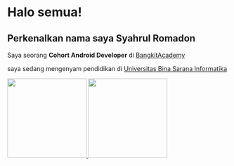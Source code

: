 Halo semua! 
==
Perkenalkan nama saya **Syahrul Romadon**
--
Saya seorang **Cohort Android Developer** di [BangkitAcademy](https://www.bangkit.com)

saya sedang mengenyam pendidikan di [Universitas Bina Sarana Informatika](https://www.bsi.ac.id/ubsi/index.js)

<p align="left">
<a href="https://github.com/syahrulromadon12">
  <img height="180em" src="https://github-readme-stats-eight-theta.vercel.app/api?username=gilangadhan&show_icons=true&theme=algolia&include_all_commits=true&count_private=true"/>
  <img height="180em" src="https://github-readme-stats-eight-theta.vercel.app/api/top-langs/?username=gilangadhan&layout=compact&langs_count=8&theme=algolia"/>
</a>
</p>
